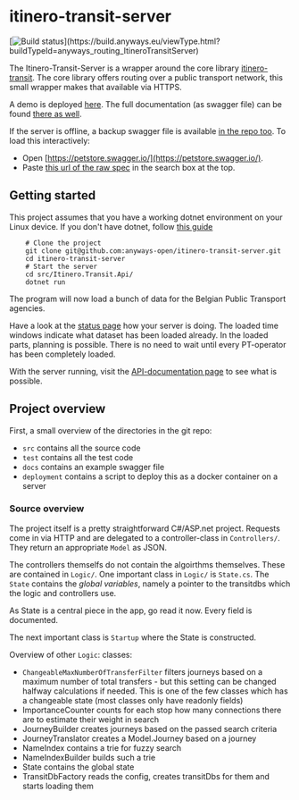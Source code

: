  # itinero-transit-server

[![Build status](https://build.anyways.eu/app/rest/builds/buildType:(id:anyways_routing_ItineroTransitServer)/statusIcon)](https://build.anyways.eu/viewType.html?buildTypeId=anyways_routing_ItineroTransitServer)  

The Itinero-Transit-Server is a wrapper around the core library [itinero-transit](https://github.com/openplannerteam/itinero-transit). The core library offers routing over a public transport network, this small wrapper makes that available via HTTPS.

A demo is deployed [here](https://routing.anyways.eu/transit/index.html).
The full documentation (as swagger file) can be found [there as well](http://routing.anyways.eu/transitapi/swagger/index.html).

If the server is offline, a backup swagger file is available [in the repo too](docs/swagger.json). To load this interactively:

- Open [https://petstore.swagger.io/](https://petstore.swagger.io/).
- Paste [this url of the raw spec](https://raw.githubusercontent.com/anyways-open/itinero-transit-server/master/docs/swagger.json) in the search box at the top.

## Getting started

This project assumes that you have a working dotnet environment on your Linux device. If you don't have dotnet, follow [this guide](https://docs.microsoft.com/en-us/dotnet/core/linux-prerequisites?tabs=netcore2x)

        # Clone the project
        git clone git@github.com:anyways-open/itinero-transit-server.git
        cd itinero-transit-server
        # Start the server
        cd src/Itinero.Transit.Api/
        dotnet run

The program will now load a bunch of data for the Belgian Public Transport agencies.

Have a look at the [status page](http://localhost:5000/status) how your server is doing. The loaded time windows indicate what dataset has been loaded already. In the loaded parts, planning is possible. There is no need to wait until every PT-operator has been completely loaded.

With the server running, visit the [API-documentation page](http://127.0.0.1:5000/swagger/index.html) to see what is possible.

## Project overview

First, a small overview of the directories in the git repo:

- `src` contains all the source code
- `test` contains all the test code
- `docs` contains an example swagger file
- `deployment` contains a script to deploy this as a docker container on a server

### Source overview

The project itself is a pretty straightforward C#/ASP.net project. Requests come in via HTTP and are delegated to a controller-class in `Controllers/`. They return an appropriate `Model` as JSON.

The controllers themselfs do not contain the algoirthms themselves. These are contained in `Logic/`. One important class in `Logic/` is `State.cs`. The `State` contains the _global variables_, namely a pointer to the transitdbs which the logic and controllers use.

As State is a central piece in the app, go read it now. Every field is documented.

The next important class is `Startup` where the State is constructed.

Overview of other `Logic`: classes:

- `ChangeableMaxNumberOfTransferFilter` filters journeys based on a maximum number of total transfers - but this setting can be changed halfway calculations if needed. This is one of the few classes which has a changeable state (most classes only have readonly fields)
- ImportanceCounter counts for each stop how many connections there are to estimate their weight in search
- JourneyBuilder creates journeys based on the passed search criteria
- JourneyTranslator creates a Model.Journey based on a journey
- NameIndex contains a trie for fuzzy search
- NameIndexBuilder builds such a trie
- State contains the global state
- TransitDbFactory reads the config, creates transitDbs for them and starts loading them

